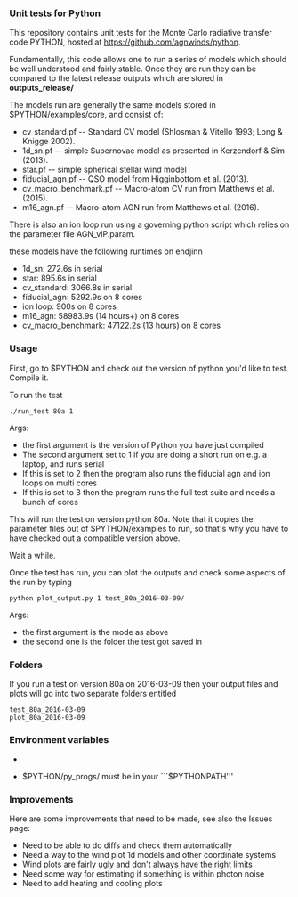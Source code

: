 ### Unit tests for Python

This repository contains unit tests for the Monte Carlo radiative transfer code PYTHON, hosted at 
https://github.com/agnwinds/python.

Fundamentally, this code allows one to run a series of models which should be well understood and fairly stable. Once they are run they can be compared to the latest release outputs which are stored in **outputs_release/**

The models run are generally the same models stored in $PYTHON/examples/core, and consist of:

* cv_standard.pf -- Standard CV model (Shlosman & Vitello 1993; Long & Knigge 2002).
* 1d_sn.pf -- simple Supernovae model as presented in Kerzendorf & Sim (2013).
* star.pf -- simple spherical stellar wind model
* fiducial_agn.pf -- QSO model from Higginbottom et al. (2013).
* cv_macro_benchmark.pf -- Macro-atom CV run from Matthews et al. (2015).
* m16_agn.pf -- Macro-atom AGN run from Matthews et al. (2016).

There is also an ion loop run using a governing python script which relies on the parameter file AGN_vIP.param.

these models have the following runtimes on endjinn

* 1d_sn: 272.6s in serial
* star: 895.6s in serial 
* cv_standard: 3066.8s in serial
* fiducial_agn: 5292.9s on 8 cores
* ion loop: 900s on 8 cores
* m16_agn: 58983.9s (14 hours+) on 8 cores
* cv_macro_benchmark: 47122.2s (13 hours) on 8 cores

### Usage

First, go to $PYTHON and check out the version of python you'd like to test. Compile it.

To run the test 

```
./run_test 80a 1
```

Args: 
* the first argument is the version of Python you have just compiled 
* The second argument set to 1 if you are doing a short run on e.g. a laptop, and runs serial
* If this is set to 2 then the program also runs the fiducial agn and ion loops on multi cores
* If this is set to 3 then the program runs the full test suite and needs a bunch of cores

This will run the test on version python 80a. Note that it copies the parameter files out of $PYTHON/examples to run, so that's why you have to have checked out a compatible version above.

Wait a while.

Once the test has run, you can plot the outputs and check some aspects of the run by typing

```
python plot_output.py 1 test_80a_2016-03-09/
```

Args: 
* the first argument is the mode as above
* the second one is the folder the test got saved in

### Folders

If you run a test on version 80a on 2016-03-09 then your output files and plots will go into two separate folders entitled

```
test_80a_2016-03-09
plot_80a_2016-03-09
```

### Environment variables

* ```$PYTHON''' must be defined
* $PYTHON/py_progs/ must be in your ```$PYTHONPATH'''

### Improvements

Here are some improvements that need to be made, see also the Issues page:

* Need to be able to do diffs and check them automatically
* Need a way to the wind plot 1d models and other coordinate systems
* Wind plots are fairly ugly and don't always have the right limits
* Need some way for estimating if something is within photon noise
* Need to add heating and cooling plots